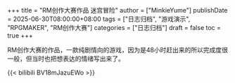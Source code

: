 +++
title = "RM创作大赛作品 迷宫冒险"
author = ["MinkieYume"]
publishDate = 2025-06-30T08:00:00+08:00
tags = ["日志归档", "游戏演示", "RPGMAKER", "RM创作大赛"]
categories = ["日志归档"]
draft = false
toc = true
+++

RM创作大赛的作品，一款纯剧情向的游戏，因为是48小时赶出来的所以完成度很一般，但当时也把想表达的情绪写出来了。

{{< bilibili BV18mJazuEWo >}}
